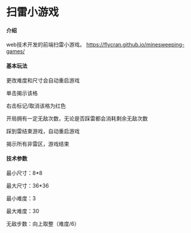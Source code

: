 # 扫雷小游戏

#### 介绍
web技术开发的前端扫雷小游戏。
https://flycran.github.io/minesweeping-games/
#### 基本玩法

更改难度和尺寸会自动重启游戏

单击揭示该格

右击标记/取消该格为红色

开局拥有一定无敌次数，无论是否踩雷都会消耗剩余无敌次数

踩到雷结束游戏，自动重启游戏

揭示所有非雷区，游戏结束

#### 技术参数

最小尺寸：8*8

最大尺寸：36*36

最小难度：3

最大难度：30

无敌步数：向上取整（难度/6）



